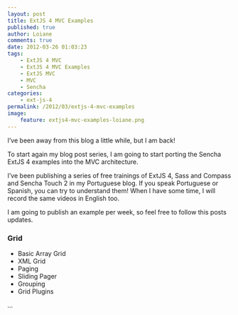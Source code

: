 ```yaml
---
layout: post
title: ExtJS 4 MVC Examples
published: true
author: Loiane
comments: true
date: 2012-03-26 01:03:23
tags:
    - ExtJS 4 MVC
    - ExtJS 4 MVC Examples
    - ExtJS MVC
    - MVC
    - Sencha
categories:
    - ext-js-4
permalink: /2012/03/extjs-4-mvc-examples
image:
    feature: extjs4-mvc-examples-loiane.png
---
```

I&#8217;ve been away from this blog a little while, but I am back! 

To start again my blog post series, I am going to start porting the Sencha ExtJS 4 examples into the MVC architecture.


     


I&#8217;ve been publishing a series of free trainings of ExtJS 4, Sass and Compass and Sencha Touch 2 in my Portuguese blog. If you speak Portuguese or Spanish, you can try to understand them! When I have some time, I will record the same videos in English too.

I am going to publish an example per week, so feel free to follow this posts updates.

### Grid

  * Basic Array Grid
  * XML Grid
  * Paging
  * Sliding Pager
  * Grouping
  * Grid Plugins

&#8230;